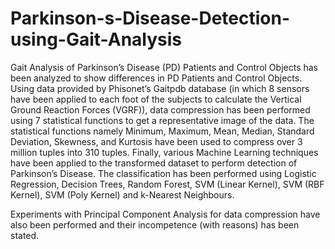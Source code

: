# Parkinson-s-Disease-Detection-using-Gait-Analysis

Gait Analysis of Parkinson’s Disease (PD) Patients and Control Objects has been analyzed to show differences in PD Patients and Control Objects. Using data provided by Phisonet’s Gaitpdb database (in which 8 sensors have been applied to each foot of the subjects to calculate the Vertical Ground Reaction Forces (VGRF)), data compression has been performed using 7 statistical functions to get a representative image of the data. The statistical functions namely Minimum, Maximum, Mean, Median, Standard Deviation, Skewness, and Kurtosis have been used to compress over 3 million tuples into 310 tuples. Finally, various Machine Learning techniques have been applied to the transformed dataset to perform detection of Parkinson’s Disease. The classification has been performed using Logistic Regression, Decision Trees, Random Forest, SVM (Linear Kernel), SVM (RBF Kernel), SVM (Poly Kernel) and k-Nearest Neighbours. 

Experiments with Principal Component Analysis for data compression have also been performed and their incompetence (with reasons) has been stated. 


